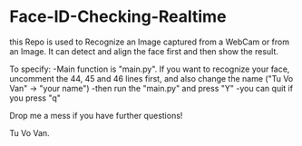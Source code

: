 # Face-ID-Checking-Realtime

this Repo is used to Recognize an Image captured from a WebCam or from an Image.
It can detect and align the face first and then show the result.

To specify: 
-Main function is "main.py". If you want to recognize your face, uncomment the 44, 45 and 46 lines first, and also change the name ("Tu Vo Van" -> "your name")
-then run the "main.py" and press "Y"
-you can quit if you press "q"

Drop me a mess if you have further questions!

Tu Vo Van.
